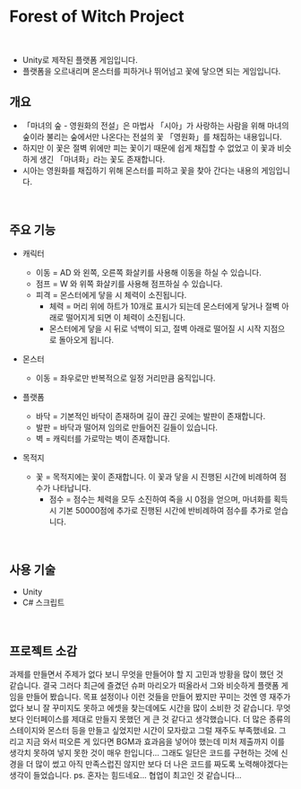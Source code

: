 # Forest of Witch Project
</br>

- Unity로 제작된 플랫폼 게임입니다.
- 플랫폼을 오르내리며 몬스터를 피하거나 뛰어넘고 꽃에 닿으면 되는 게임입니다.

## 개요
  - 「마녀의 숲 - 영원화의 전설」은 마법사 「시아」가 사랑하는 사람을 위해 마녀의 숲이라 불리는 숲에서만 나온다는 전설의 꽃 「영원화」를 채집하는 내용입니다.
  - 하지만 이 꽃은 절벽 위에만 피는 꽃이기 때문에 쉽게 채집할 수 없었고 이 꽃과 비슷하게 생긴 「마녀화」라는 꽃도 존재합니다.
  - 시아는 영원화를 채집하기 위해 몬스터를 피하고 꽃을 찾아 간다는 내용의 게임입니다.
</br>

## 주요 기능

* 캐릭터
   - 이동 = AD 와 왼쪽, 오른쪽 화살키를 사용해 이동을 하실 수 있습니다.
   - 점프 = W 와 위쪽 화살키를 사용해 점프하실 수 있습니다.
   - 피격 = 몬스터에게 닿을 시 체력이 소진됩니다.
     - 체력 = 머리 위에 하트가 10개로 표시가 되는데 몬스터에게 닿거나 절벽 아래로 떨어지게 되면 이 체력이 소진됩니다.
     - 몬스터에게 닿을 시 뒤로 넉백이 되고, 절벽 아래로 떨어질 시 시작 지점으로 돌아오게 됩니다.
 
* 몬스터
   - 이동 = 좌우로만 반복적으로 일정 거리만큼 움직입니다.

* 플랫폼
   - 바닥 = 기본적인 바닥이 존재하며 길이 끊긴 곳에는 발판이 존재합니다.
   - 발판 = 바닥과 떨어져 임의로 만들어진 길들이 있습니다.
   - 벽 = 캐릭터를 가로막는 벽이 존재합니다.
         
* 목적지
   - 꽃 = 목적지에는 꽃이 존재합니다. 이 꽃과 닿을 시 진행된 시간에 비례하여 점수가 나타납니다.
     - 점수 = 점수는 체력을 모두 소진하여 죽을 시 0점을 얻으며, 마녀화를 획득 시 기본 50000점에 추가로 진행된 시간에 반비례하여 점수를 추가로 얻습니다.

</br>

##  사용 기술

  * Unity
  * C# 스크립트

</br>

## 프로젝트 소감

 과제를 만들면서 주제가 없다 보니 무엇을 만들어야 할 지 고민과 방황을 많이 했던 것 같습니다.
 결국 그러다 최근에 즐겼던 슈퍼 마리오가 떠올라서 그와 비슷하게 플랫폼 게임을 만들어 봤습니다.
 목표 설정이나 이런 것들을 만들어 봤지만 꾸미는 것엔 영 재주가 없다 보니 잘 꾸미지도 못하고 에셋을 찾는데에도 시간을 많이 소비한 것 같습니다.
 무엇보다 인터페이스를 제대로 만들지 못했던 게 큰 것 같다고 생각했습니다.
 더 많은 종류의 스테이지와 몬스터 등을 만들고 싶었지만 시간이 모자랐고 그럴 재주도 부족했네요.
 그리고 지금 와서 떠오른 게 있다면 BGM과 효과음을 넣어야 했는데 미처 제출까지 이를 생각치 못하여 넣지 못한 것이 매우 한입니다...
 그래도 일단은 코드를 구현하는 것에 신경을 더 많이 썼고 아직 만족스럽진 않지만 보다 더 나은 코드를 짜도록 노력해야겠다는 생각이 들었습니다.
 ps. 혼자는 힘드네요... 협업이 최고인 것 같습니다...

<br/>
